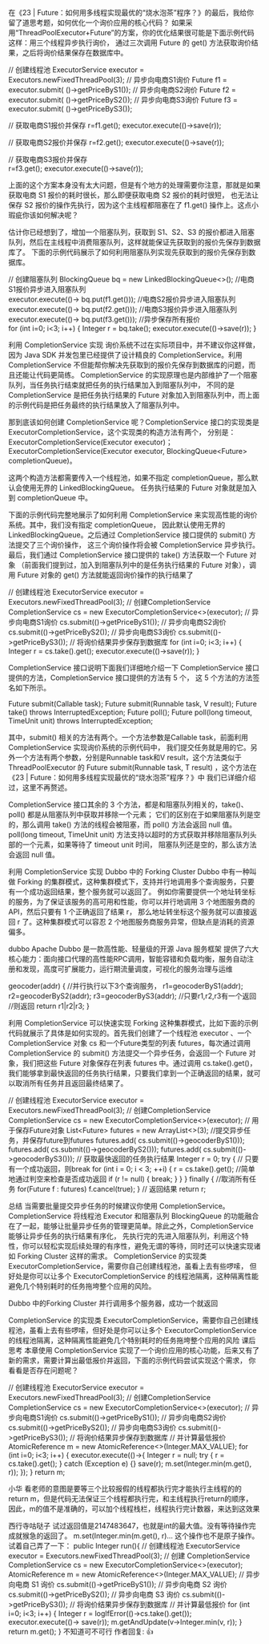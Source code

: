 在《23 | Future：如何用多线程实现最优的“烧水泡茶”程序？》的最后，我给你留了道思考题，如何优化一个询价应用的核心代码？
如果采用“ThreadPoolExecutor+Future”的方案，你的优化结果很可能是下面示例代码这样：用三个线程异步执行询价，
通过三次调用 Future 的 get() 方法获取询价结果，之后将询价结果保存在数据库中。

// 创建线程池
ExecutorService executor =
  Executors.newFixedThreadPool(3);
// 异步向电商S1询价
Future<Integer> f1 = 
  executor.submit(
    ()->getPriceByS1());
// 异步向电商S2询价
Future<Integer> f2 = 
  executor.submit(
    ()->getPriceByS2());
// 异步向电商S3询价
Future<Integer> f3 = 
  executor.submit(
    ()->getPriceByS3());
    
// 获取电商S1报价并保存
r=f1.get();
executor.execute(()->save(r));
  
// 获取电商S2报价并保存
r=f2.get();
executor.execute(()->save(r));
  
// 获取电商S3报价并保存  
r=f3.get();
executor.execute(()->save(r));


上面的这个方案本身没有太大问题，但是有个地方的处理需要你注意，那就是如果获取电商 S1 报价的耗时很长，那么即便获取电商 S2 报价的耗时很短，
也无法让保存 S2 报价的操作先执行，因为这个主线程都阻塞在了 f1.get() 操作上。这点小瑕疵你该如何解决呢？

估计你已经想到了，增加一个阻塞队列，获取到 S1、S2、S3 的报价都进入阻塞队列，然后在主线程中消费阻塞队列，这样就能保证先获取到的报价先保存到数据库了。
下面的示例代码展示了如何利用阻塞队列实现先获取到的报价先保存到数据库。

// 创建阻塞队列
BlockingQueue<Integer> bq =
  new LinkedBlockingQueue<>();
//电商S1报价异步进入阻塞队列  
executor.execute(()->
  bq.put(f1.get()));
//电商S2报价异步进入阻塞队列  
executor.execute(()->
  bq.put(f2.get()));
//电商S3报价异步进入阻塞队列  
executor.execute(()->
  bq.put(f3.get()));
//异步保存所有报价  
for (int i=0; i<3; i++) {
  Integer r = bq.take();
  executor.execute(()->save(r));
}  

利用 CompletionService 实现
询价系统不过在实际项目中，并不建议你这样做，因为 Java SDK 并发包里已经提供了设计精良的 CompletionService。利用 CompletionService 
不但能帮你解决先获取到的报价先保存到数据库的问题，而且还能让代码更简练。
CompletionService 的实现原理也是内部维护了一个阻塞队列，当任务执行结束就把任务的执行结果加入到阻塞队列中，
不同的是 CompletionService 是把任务执行结果的 Future 对象加入到阻塞队列中，而上面的示例代码是把任务最终的执行结果放入了阻塞队列中。

那到底该如何创建 CompletionService 呢？CompletionService 接口的实现类是 ExecutorCompletionService，这个实现类的构造方法有两个，
分别是：
ExecutorCompletionService(Executor executor)；
ExecutorCompletionService(Executor executor, BlockingQueue<Future<V>> completionQueue)。

这两个构造方法都需要传入一个线程池，如果不指定 completionQueue，那么默认会使用无界的 LinkedBlockingQueue。
任务执行结果的 Future 对象就是加入到 completionQueue 中。

下面的示例代码完整地展示了如何利用 CompletionService 来实现高性能的询价系统。其中，我们没有指定 completionQueue，
因此默认使用无界的 LinkedBlockingQueue。之后通过 CompletionService 接口提供的 submit() 方法提交了三个询价操作，
这三个询价操作将会被 CompletionService 异步执行。最后，我们通过 CompletionService 接口提供的 take() 方法获取一个 Future 对象
（前面我们提到过，加入到阻塞队列中的是任务执行结果的 Future 对象），调用 Future 对象的 get() 方法就能返回询价操作的执行结果了

// 创建线程池
ExecutorService executor = 
  Executors.newFixedThreadPool(3);
// 创建CompletionService
CompletionService<Integer> cs = new 
  ExecutorCompletionService<>(executor);
// 异步向电商S1询价
cs.submit(()->getPriceByS1());
// 异步向电商S2询价
cs.submit(()->getPriceByS2());
// 异步向电商S3询价
cs.submit(()->getPriceByS3());
// 将询价结果异步保存到数据库
for (int i=0; i<3; i++) {
  Integer r = cs.take().get();
  executor.execute(()->save(r));
}


CompletionService 接口说明下面我们详细地介绍一下 CompletionService 接口提供的方法，CompletionService 接口提供的方法有 5 个，
这 5 个方法的方法签名如下所示。

Future<V> submit(Callable<V> task);
Future<V> submit(Runnable task, V result);
Future<V> take() 
  throws InterruptedException;
Future<V> poll();
Future<V> poll(long timeout, TimeUnit unit) 
  throws InterruptedException;
  
其中，submit() 相关的方法有两个。一个方法参数是Callable<V> task，前面利用 CompletionService 实现询价系统的示例代码中，
我们提交任务就是用的它。另外一个方法有两个参数，分别是Runnable task和V result，这个方法类似于 ThreadPoolExecutor 的 
<T> Future<T> submit(Runnable task, T result) ，这个方法在《23 | Future：如何用多线程实现最优的“烧水泡茶”程序？》中
我们已详细介绍过，这里不再赘述。  

CompletionService 接口其余的 3 个方法，都是和阻塞队列相关的，take()、poll() 都是从阻塞队列中获取并移除一个元素；
它们的区别在于如果阻塞队列是空的，那么调用 take() 方法的线程会被阻塞，而 poll() 方法会返回 null 值。 
poll(long timeout, TimeUnit unit) 方法支持以超时的方式获取并移除阻塞队列头部的一个元素，如果等待了 timeout unit 时间，
阻塞队列还是空的，那么该方法会返回 null 值。

利用 CompletionService 实现 Dubbo 中的 Forking Cluster
Dubbo 中有一种叫做 Forking 的集群模式，这种集群模式下，支持并行地调用多个查询服务，只要有一个成功返回结果，整个服务就可以返回了。
例如你需要提供一个地址转坐标的服务，为了保证该服务的高可用和性能，你可以并行地调用 3 个地图服务商的 API，然后只要有 1 个正确返回了结果 r，
那么地址转坐标这个服务就可以直接返回 r 了。这种集群模式可以容忍 2 个地图服务商服务异常，但缺点是消耗的资源偏多。

dubbo Apache Dubbo 是一款高性能、轻量级的开源 Java 服务框架
提供了六大核心能力：面向接口代理的高性能RPC调用，智能容错和负载均衡，服务自动注册和发现，高度可扩展能力，运行期流量调度，可视化的服务治理与运维


geocoder(addr) {
  //并行执行以下3个查询服务， 
  r1=geocoderByS1(addr);
  r2=geocoderByS2(addr);
  r3=geocoderByS3(addr);
  //只要r1,r2,r3有一个返回
  //则返回
  return r1|r2|r3;
}

利用 CompletionService 可以快速实现 Forking 这种集群模式，比如下面的示例代码就展示了具体是如何实现的。首先我们创建了一个线程池 executor 
、一个 CompletionService 对象 cs 和一个Future<Integer>类型的列表 futures，每次通过调用 CompletionService 的 submit() 
方法提交一个异步任务，会返回一个 Future 对象，我们把这些 Future 对象保存在列表 futures 中。通过调用 cs.take().get()，
我们能够拿到最快返回的任务执行结果，只要我们拿到一个正确返回的结果，就可以取消所有任务并且返回最终结果了。

// 创建线程池
ExecutorService executor =
  Executors.newFixedThreadPool(3);
// 创建CompletionService
CompletionService<Integer> cs =
  new ExecutorCompletionService<>(executor);
// 用于保存Future对象
List<Future<Integer>> futures =
  new ArrayList<>(3);
//提交异步任务，并保存future到futures 
futures.add(
  cs.submit(()->geocoderByS1()));
futures.add(
  cs.submit(()->geocoderByS2()));
futures.add(
  cs.submit(()->geocoderByS3()));
// 获取最快返回的任务执行结果
Integer r = 0;
try {
  // 只要有一个成功返回，则break
  for (int i = 0; i < 3; ++i) {
    r = cs.take().get();
    //简单地通过判空来检查是否成功返回
    if (r != null) {
      break;
    }
  }
} finally {
  //取消所有任务
  for(Future<Integer> f : futures)
    f.cancel(true);
}
// 返回结果
return r;

总结
当需要批量提交异步任务的时候建议你使用 CompletionService。CompletionService 将线程池 Executor 和阻塞队列 BlockingQueue
 的功能融合在了一起，能够让批量异步任务的管理更简单。除此之外，CompletionService 能够让异步任务的执行结果有序化，
 先执行完的先进入阻塞队列，利用这个特性，你可以轻松实现后续处理的有序性，避免无谓的等待，同时还可以快速实现诸如 Forking Cluster 这样的需求。
 CompletionService 的实现类 ExecutorCompletionService，需要你自己创建线程池，虽看上去有些啰嗦，
 但好处是你可以让多个 ExecutorCompletionService 的线程池隔离，这种隔离性能避免几个特别耗时的任务拖垮整个应用的风险。
 
Dubbo 中的Forking Cluster  并行调用多个服务器，成功一个就返回 
 
CompletionService 的实现类 ExecutorCompletionService，需要你自己创建线程池，虽看上去有些啰嗦，但好处是你可以让多个 
ExecutorCompletionService 的线程池隔离，这种隔离性能避免几个特别耗时的任务拖垮整个应用的风险 
课后思考
本章使用 CompletionService 实现了一个询价应用的核心功能，后来又有了新的需求，需要计算出最低报价并返回，下面的示例代码尝试实现这个需求，
你看看是否存在问题呢？

// 创建线程池
ExecutorService executor = 
  Executors.newFixedThreadPool(3);
// 创建CompletionService
CompletionService<Integer> cs = new 
  ExecutorCompletionService<>(executor);
// 异步向电商S1询价
cs.submit(()->getPriceByS1());
// 异步向电商S2询价
cs.submit(()->getPriceByS2());
// 异步向电商S3询价
cs.submit(()->getPriceByS3());
// 将询价结果异步保存到数据库
// 并计算最低报价
AtomicReference<Integer> m =
  new AtomicReference<>(Integer.MAX_VALUE);
for (int i=0; i<3; i++) {
  executor.execute(()->{
    Integer r = null;
    try {
      r = cs.take().get();
    } catch (Exception e) {}
    save(r);
    m.set(Integer.min(m.get(), r));
  });
}
return m;


小华
看老师的意图是要等三个比较报假的线程都执行完才能执行主线程的的return m，但是代码无法保证三个线程都执行完，和主线程执行return的顺序，
因此，m的值不是准确的，可以加个线程栈栏，线程执行完计数器，来达到这效果

西行寺咕哒子
试过返回值是2147483647，也就是int的最大值。没有等待操作完成就猴急的返回了。 m.set(Integer.min(m.get(), r)... 这个操作也不是原子操作。
试着自己弄了一下：
public Integer run(){
        // 创建线程池
        ExecutorService executor = Executors.newFixedThreadPool(3);
        // 创建 CompletionService
        CompletionService<Integer> cs = new ExecutorCompletionService<>(executor);
        AtomicReference<Integer> m = new AtomicReference<>(Integer.MAX_VALUE);
        // 异步向电商 S1 询价
        cs.submit(()->getPriceByS1());
        // 异步向电商 S2 询价
        cs.submit(()->getPriceByS2());
        // 异步向电商 S3 询价
        cs.submit(()->getPriceByS3());
        // 将询价结果异步保存到数据库
        // 并计算最低报价
        for (int i=0; i<3; i++) {
            Integer r = logIfError(()->cs.take().get());
            executor.execute(()-> save(r));
            m.getAndUpdate(v->Integer.min(v, r));
        }
        return m.get();
    }
不知道可不可行
作者回复: 👍